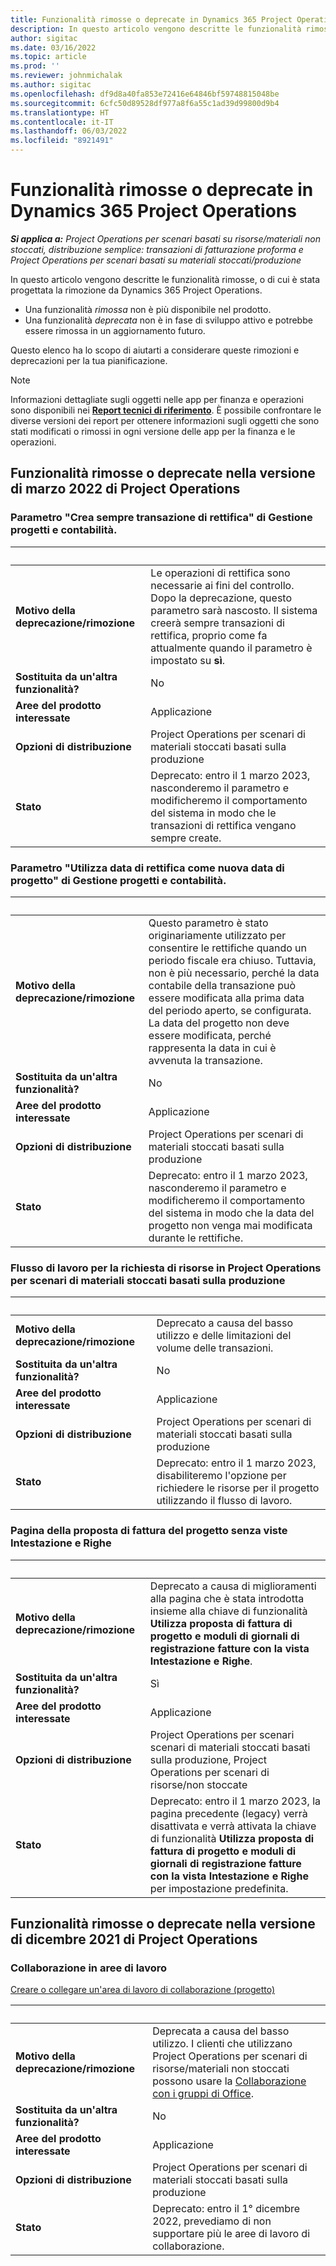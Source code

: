 ```yaml
---
title: Funzionalità rimosse o deprecate in Dynamics 365 Project Operations
description: In questo articolo vengono descritte le funzionalità rimosse, o di cui è stata progettata la rimozione da Dynamics 365 Project Operations.
author: sigitac
ms.date: 03/16/2022
ms.topic: article
ms.prod: ''
ms.reviewer: johnmichalak
ms.author: sigitac
ms.openlocfilehash: df9d8a40fa853e72416e64846bf59748815048be
ms.sourcegitcommit: 6cfc50d89528df977a8f6a55c1ad39d99800d9b4
ms.translationtype: HT
ms.contentlocale: it-IT
ms.lasthandoff: 06/03/2022
ms.locfileid: "8921491"
---
```

# <a name="removed-or-deprecated-features-in-dynamics-365-project-operations"></a>Funzionalità rimosse o deprecate in Dynamics 365 Project Operations

_**Si applica a:** Project Operations per scenari basati su risorse/materiali non stoccati, distribuzione semplice: transazioni di fatturazione proforma e Project Operations per scenari basati su materiali stoccati/produzione_

In questo articolo vengono descritte le funzionalità rimosse, o di cui è stata progettata la rimozione da Dynamics 365 Project Operations.

- Una funzionalità *rimossa* non è più disponibile nel prodotto.
- Una funzionalità *deprecata* non è in fase di sviluppo attivo e potrebbe essere rimossa in un aggiornamento futuro.

Questo elenco ha lo scopo di aiutarti a considerare queste rimozioni e deprecazioni per la tua pianificazione.

> [!NOTE]
> Informazioni dettagliate sugli oggetti nelle app per finanza e operazioni sono disponibili nei [**Report tecnici di riferimento**](/dynamics/s-e/global/axtechrefrep_61). È possibile confrontare le diverse versioni dei report per ottenere informazioni sugli oggetti che sono stati modificati o rimossi in ogni versione delle app per la finanza e le operazioni.

## <a name="features-removed-or-deprecated-in-the-project-operations-march-2022-release"></a>Funzionalità rimosse o deprecate nella versione di marzo 2022 di Project Operations

### <a name="project-management-and-accounting-always-create-adjustment-transaction-parameter"></a>Parametro "Crea sempre transazione di rettifica" di Gestione progetti e contabilità.

| &nbsp; | &nbsp; |
|--------|--------|
| **Motivo della deprecazione/rimozione** | Le operazioni di rettifica sono necessarie ai fini del controllo. Dopo la deprecazione, questo parametro sarà nascosto. Il sistema creerà sempre transazioni di rettifica, proprio come fa attualmente quando il parametro è impostato su **sì**. |
| **Sostituita da un'altra funzionalità?** | No |
| **Aree del prodotto interessate** | Applicazione |
| **Opzioni di distribuzione** | Project Operations per scenari di materiali stoccati basati sulla produzione |
| **Stato** | Deprecato: entro il 1 marzo 2023, nasconderemo il parametro e modificheremo il comportamento del sistema in modo che le transazioni di rettifica vengano sempre create. |

### <a name="project-management-and-accounting-use-adjustment-date-as-new-project-date-parameter"></a>Parametro "Utilizza data di rettifica come nuova data di progetto" di Gestione progetti e contabilità.

| &nbsp; | &nbsp; |
|--------|--------|
| **Motivo della deprecazione/rimozione** | Questo parametro è stato originariamente utilizzato per consentire le rettifiche quando un periodo fiscale era chiuso. Tuttavia, non è più necessario, perché la data contabile della transazione può essere modificata alla prima data del periodo aperto, se configurata. La data del progetto non deve essere modificata, perché rappresenta la data in cui è avvenuta la transazione. |
| **Sostituita da un'altra funzionalità?** | No |
| **Aree del prodotto interessate** | Applicazione |
| **Opzioni di distribuzione** | Project Operations per scenari di materiali stoccati basati sulla produzione |
| **Stato** | Deprecato: entro il 1 marzo 2023, nasconderemo il parametro e modificheremo il comportamento del sistema in modo che la data del progetto non venga mai modificata durante le rettifiche. |

### <a name="resource-request-workflow-in-project-operations-for-stockedproduction-based-scenarios"></a>Flusso di lavoro per la richiesta di risorse in Project Operations per scenari di materiali stoccati basati sulla produzione

| &nbsp; | &nbsp; |
|--------|--------|
| **Motivo della deprecazione/rimozione** | Deprecato a causa del basso utilizzo e delle limitazioni del volume delle transazioni. |
| **Sostituita da un'altra funzionalità?** | No |
| **Aree del prodotto interessate** | Applicazione |
| **Opzioni di distribuzione** | Project Operations per scenari di materiali stoccati basati sulla produzione |
| **Stato** | Deprecato: entro il 1 marzo 2023, disabiliteremo l'opzione per richiedere le risorse per il progetto utilizzando il flusso di lavoro. |

### <a name="project-invoice-proposal-page-without-header-and-lines-views"></a>Pagina della proposta di fattura del progetto senza viste Intestazione e Righe

| &nbsp; | &nbsp; |
|--------|--------|
| **Motivo della deprecazione/rimozione** | Deprecato a causa di miglioramenti alla pagina che è stata introdotta insieme alla chiave di funzionalità **Utilizza proposta di fattura di progetto e moduli di giornali di registrazione fatture con la vista Intestazione e Righe**. |
| **Sostituita da un'altra funzionalità?** | Sì |
| **Aree del prodotto interessate** | Applicazione |
| **Opzioni di distribuzione** | Project Operations per scenari scenari di materiali stoccati basati sulla produzione, Project Operations per scenari di risorse/non stoccate |
| **Stato** | Deprecato: entro il 1 marzo 2023, la pagina precedente (legacy) verrà disattivata e verrà attivata la chiave di funzionalità **Utilizza proposta di fattura di progetto e moduli di giornali di registrazione fatture con la vista Intestazione e Righe** per impostazione predefinita. |

## <a name="features-removed-or-deprecated-in-the-project-operations-december-2021-release"></a>Funzionalità rimosse o deprecate nella versione di dicembre 2021 di Project Operations

### <a name="collaboration-workspaces"></a>Collaborazione in aree di lavoro

[Creare o collegare un'area di lavoro di collaborazione (progetto)](/dynamicsax-2012/appuser-itpro/create-or-link-to-a-collaboration-workspace-project)

| &nbsp; | &nbsp; |
|--------|--------|
| **Motivo della deprecazione/rimozione** | Deprecata a causa del basso utilizzo. I clienti che utilizzano Project Operations per scenari di risorse/materiali non stoccati possono usare la [Collaborazione con i gruppi di Office](../project-management/collaboration-groups.md). |
| **Sostituita da un'altra funzionalità?** | No |
| **Aree del prodotto interessate** | Applicazione  |
| **Opzioni di distribuzione** | Project Operations per scenari di materiali stoccati basati sulla produzione |
| **Stato** | Deprecato: entro il 1° dicembre 2022, prevediamo di non supportare più le aree di lavoro di collaborazione. |
